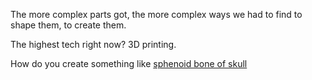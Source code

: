 The more complex parts got, the more complex ways we had to find to shape them, to create them.

The highest tech right now? 3D printing.

How do you create something like [sphenoid bone of skull](https://youtu.be/qKz3LmaxKuE?t=954)
